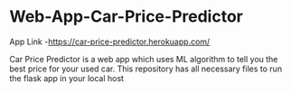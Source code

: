 # Web-App-Car-Price-Predictor
App Link -https://car-price-predictor.herokuapp.com/

Car Price Predictor is a web app which uses ML algorithm to tell you the best price for your used car.
This repository has all necessary files to run the flask app in your local host

